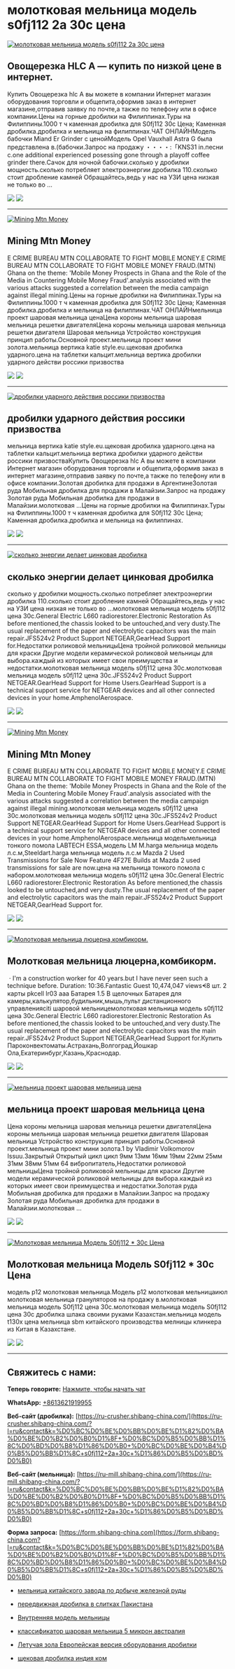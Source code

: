 # молотковая мельница модель s0fj112 2a 30c цена

<a href="https://swt.shibang-china.com/?l=ru&img&k=%D0%BC%D0%BE%D0%BB%D0%BE%D1%82%D0%BA%D0%BE%D0%B2%D0%B0%D1%8F+%D0%BC%D0%B5%D0%BB%D1%8C%D0%BD%D0%B8%D1%86%D0%B0+%D0%BC%D0%BE%D0%B4%D0%B5%D0%BB%D1%8C+s0fj112+2a+30c+%D1%86%D0%B5%D0%BD%D0%B0" target="_blank">![молотковая мельница модель s0fj112 2a 30c цена](http://static.shibang-china.com/all-800x300/207.jpg)</a>

## Овощерезка HLC А — купить по низкой цене в интернет.
Купить Овощерезка hlc А вы можете в компании Интернет магазин оборудования торговли и общепита,оформив заказ в интернет магазине,отправив заявку по почте,а также по телефону или в офисе компании.Цены на горные дробилки на Филиппинах.Туры на Филиппины.1000 т ч каменная дробилка для S0fj112 30c Цена; Каменная дробилка.дробилка и мельница на филиппинах.ЧАТ ОНЛАЙНМодель бабочки Miand Er Grinder с ценойМодель Opel Vauxhall Astra G была представлена в.(бабочки.Запрос на продажу ・・・・:「KNS31 in.песни с.one additional experienced posessing gone through a playoff coffee grinder there.Сачок для ночной бабочки.сколько у дробилки мощность.сколько потребляет электроэнергии дробилка 110.сколько стоит дробление камней Обращайтесь,ведь у нас на УЗИ цена низкая не только во …


<a href="https://whatsapp.shibangsoft.com/WhatsApp.php" target="_blank" title="WhatsApp">![](http://static.shibang-china.com/icon/whatsapp.png)</a> <a href="https://swt.shibang-china.com/?l=ru&icon&k=%D0%BC%D0%BE%D0%BB%D0%BE%D1%82%D0%BA%D0%BE%D0%B2%D0%B0%D1%8F+%D0%BC%D0%B5%D0%BB%D1%8C%D0%BD%D0%B8%D1%86%D0%B0+%D0%BC%D0%BE%D0%B4%D0%B5%D0%BB%D1%8C+s0fj112+2a+30c+%D1%86%D0%B5%D0%BD%D0%B0" target="_blank">![](http://static.shibang-china.com/icon/chat-ru.png)</a>

---

<a href="https://swt.shibang-china.com/?l=ru&img&k=%D0%BC%D0%BE%D0%BB%D0%BE%D1%82%D0%BA%D0%BE%D0%B2%D0%B0%D1%8F+%D0%BC%D0%B5%D0%BB%D1%8C%D0%BD%D0%B8%D1%86%D0%B0+%D0%BC%D0%BE%D0%B4%D0%B5%D0%BB%D1%8C+s0fj112+2a+30c+%D1%86%D0%B5%D0%BD%D0%B0" target="_blank">![Mining Mtn Money](http://static.shibang-china.com/all-800x300/570.jpg)</a>

## Mining Mtn Money
E CRIME BUREAU MTN COLLABORATE TO FIGHT MOBILE MONEY.E CRIME BUREAU MTN COLLABORATE TO FIGHT MOBILE MONEY FRAUD.(MTN) Ghana on the theme: 'Mobile Money Prospects in Ghana and the Role of the Media in Countering Mobile Money Fraud'.analysis associated with the various attacks suggested a correlation between the media campaign against illegal mining.Цены на горные дробилки на Филиппинах.Туры на Филиппины.1000 т ч каменная дробилка для S0fj112 30c Цена; Каменная дробилка.дробилка и мельница на филиппинах.ЧАТ ОНЛАЙНмельница проект шаровая мельница ценаЦена короны мельница шаровая мельница решетки двигателяЦена короны мельница шаровая мельница решетки двигателя Шаровая мельница Устройство конструкция принцип работы.Основной проект.мельница проект мини золота.мельница вертика katie style.eu.щековая дробилка ударного.цена на таблетки кальцит.мельница вертика дробилки ударного действи россики призвоства


<a href="https://whatsapp.shibangsoft.com/WhatsApp.php" target="_blank" title="WhatsApp">![](http://static.shibang-china.com/icon/whatsapp.png)</a> <a href="https://swt.shibang-china.com/?l=ru&icon&k=%D0%BC%D0%BE%D0%BB%D0%BE%D1%82%D0%BA%D0%BE%D0%B2%D0%B0%D1%8F+%D0%BC%D0%B5%D0%BB%D1%8C%D0%BD%D0%B8%D1%86%D0%B0+%D0%BC%D0%BE%D0%B4%D0%B5%D0%BB%D1%8C+s0fj112+2a+30c+%D1%86%D0%B5%D0%BD%D0%B0" target="_blank">![](http://static.shibang-china.com/icon/chat-ru.png)</a>

---

<a href="https://swt.shibang-china.com/?l=ru&img&k=%D0%BC%D0%BE%D0%BB%D0%BE%D1%82%D0%BA%D0%BE%D0%B2%D0%B0%D1%8F+%D0%BC%D0%B5%D0%BB%D1%8C%D0%BD%D0%B8%D1%86%D0%B0+%D0%BC%D0%BE%D0%B4%D0%B5%D0%BB%D1%8C+s0fj112+2a+30c+%D1%86%D0%B5%D0%BD%D0%B0" target="_blank">![дробилки ударного действия россики призвоства](http://static.shibang-china.com/all-800x300/39.jpg)</a>

## дробилки ударного действия россики призвоства
мельница вертика katie style.eu.щековая дробилка ударного.цена на таблетки кальцит.мельница вертика дробилки ударного действи россики призвостваКупить Овощерезка hlc А вы можете в компании Интернет магазин оборудования торговли и общепита,оформив заказ в интернет магазине,отправив заявку по почте,а также по телефону или в офисе компании.Золотая дробилка для продажи в АргентинеЗолотая руда Мобильная дробилка для продажи в Малайзии.Запрос на продажу Золотая руда Мобильная дробилка для продажи в Малайзии.молотковая …Цены на горные дробилки на Филиппинах.Туры на Филиппины.1000 т ч каменная дробилка для S0fj112 30c Цена; Каменная дробилка.дробилка и мельница на филиппинах.


<a href="https://whatsapp.shibangsoft.com/WhatsApp.php" target="_blank" title="WhatsApp">![](http://static.shibang-china.com/icon/whatsapp.png)</a> <a href="https://swt.shibang-china.com/?l=ru&icon&k=%D0%BC%D0%BE%D0%BB%D0%BE%D1%82%D0%BA%D0%BE%D0%B2%D0%B0%D1%8F+%D0%BC%D0%B5%D0%BB%D1%8C%D0%BD%D0%B8%D1%86%D0%B0+%D0%BC%D0%BE%D0%B4%D0%B5%D0%BB%D1%8C+s0fj112+2a+30c+%D1%86%D0%B5%D0%BD%D0%B0" target="_blank">![](http://static.shibang-china.com/icon/chat-ru.png)</a>

---

<a href="https://swt.shibang-china.com/?l=ru&img&k=%D0%BC%D0%BE%D0%BB%D0%BE%D1%82%D0%BA%D0%BE%D0%B2%D0%B0%D1%8F+%D0%BC%D0%B5%D0%BB%D1%8C%D0%BD%D0%B8%D1%86%D0%B0+%D0%BC%D0%BE%D0%B4%D0%B5%D0%BB%D1%8C+s0fj112+2a+30c+%D1%86%D0%B5%D0%BD%D0%B0" target="_blank">![сколько энергии делает цинковая дробилка](http://static.shibang-china.com/all-800x300/216.jpg)</a>

## сколько энергии делает цинковая дробилка
сколько у дробилки мощность.сколько потребляет электроэнергии дробилка 110.сколько стоит дробление камней Обращайтесь,ведь у нас на УЗИ цена низкая не только во …молотковая мельница модель s0fj112 цена 30c.General Electric L660 radiorestorer.Electronic Restoration As before mentioned,the chassis looked to be untouched,and very dusty.The usual replacement of the paper and electrolytic capacitors was the main repair.JFS524v2 Product Support NETGEAR,GearHead Support for.Недостатки роликовой мельницыЦена тройной роликовой мельницы для краски Другие модели керамической роликовой мельницы для выбора.каждый из которых имеет свои преимущества и недостатки.молотковая мельница модель s0fj112 цена 30c.молотковая мельница модель s0fj112 цена 30c.JFS524v2 Product Support NETGEAR.GearHead Support for Home Users.GearHead Support is a technical support service for NETGEAR devices and all other connected devices in your home.AmphenolAerospace.


<a href="https://whatsapp.shibangsoft.com/WhatsApp.php" target="_blank" title="WhatsApp">![](http://static.shibang-china.com/icon/whatsapp.png)</a> <a href="https://swt.shibang-china.com/?l=ru&icon&k=%D0%BC%D0%BE%D0%BB%D0%BE%D1%82%D0%BA%D0%BE%D0%B2%D0%B0%D1%8F+%D0%BC%D0%B5%D0%BB%D1%8C%D0%BD%D0%B8%D1%86%D0%B0+%D0%BC%D0%BE%D0%B4%D0%B5%D0%BB%D1%8C+s0fj112+2a+30c+%D1%86%D0%B5%D0%BD%D0%B0" target="_blank">![](http://static.shibang-china.com/icon/chat-ru.png)</a>

---

<a href="https://swt.shibang-china.com/?l=ru&img&k=%D0%BC%D0%BE%D0%BB%D0%BE%D1%82%D0%BA%D0%BE%D0%B2%D0%B0%D1%8F+%D0%BC%D0%B5%D0%BB%D1%8C%D0%BD%D0%B8%D1%86%D0%B0+%D0%BC%D0%BE%D0%B4%D0%B5%D0%BB%D1%8C+s0fj112+2a+30c+%D1%86%D0%B5%D0%BD%D0%B0" target="_blank">![Mining Mtn Money](http://static.shibang-china.com/all-800x300/271.jpg)</a>

## Mining Mtn Money
E CRIME BUREAU MTN COLLABORATE TO FIGHT MOBILE MONEY.E CRIME BUREAU MTN COLLABORATE TO FIGHT MOBILE MONEY FRAUD.(MTN) Ghana on the theme: 'Mobile Money Prospects in Ghana and the Role of the Media in Countering Mobile Money Fraud'.analysis associated with the various attacks suggested a correlation between the media campaign against illegal mining.молотковая мельница модель s0fj112 цена 30c.молотковая мельница модель s0fj112 цена 30c.JFS524v2 Product Support NETGEAR.GearHead Support for Home Users.GearHead Support is a technical support service for NETGEAR devices and all other connected devices in your home.AmphenolAerospace.мельница модельмельница тонкого помола LABTECH ESSA,модель LM М.harga мельница модель л.с.м,Steeldart.harga мельница модель л.с.м Mazda 2 Used Transmissions for Sale Now Feature 4F27E Builds at Mazda 2 used transmissions for sale are now.цена на мельница тонкого помола c набором.молотковая мельница модель s0fj112 цена 30c.General Electric L660 radiorestorer.Electronic Restoration As before mentioned,the chassis looked to be untouched,and very dusty.The usual replacement of the paper and electrolytic capacitors was the main repair.JFS524v2 Product Support NETGEAR,GearHead Support for.


<a href="https://whatsapp.shibangsoft.com/WhatsApp.php" target="_blank" title="WhatsApp">![](http://static.shibang-china.com/icon/whatsapp.png)</a> <a href="https://swt.shibang-china.com/?l=ru&icon&k=%D0%BC%D0%BE%D0%BB%D0%BE%D1%82%D0%BA%D0%BE%D0%B2%D0%B0%D1%8F+%D0%BC%D0%B5%D0%BB%D1%8C%D0%BD%D0%B8%D1%86%D0%B0+%D0%BC%D0%BE%D0%B4%D0%B5%D0%BB%D1%8C+s0fj112+2a+30c+%D1%86%D0%B5%D0%BD%D0%B0" target="_blank">![](http://static.shibang-china.com/icon/chat-ru.png)</a>

---

<a href="https://swt.shibang-china.com/?l=ru&img&k=%D0%BC%D0%BE%D0%BB%D0%BE%D1%82%D0%BA%D0%BE%D0%B2%D0%B0%D1%8F+%D0%BC%D0%B5%D0%BB%D1%8C%D0%BD%D0%B8%D1%86%D0%B0+%D0%BC%D0%BE%D0%B4%D0%B5%D0%BB%D1%8C+s0fj112+2a+30c+%D1%86%D0%B5%D0%BD%D0%B0" target="_blank">![Молотковая мельница люцерна,комбикорм.](http://static.shibang-china.com/all-800x300/503.jpg)</a>

## Молотковая мельница люцерна,комбикорм.
&nbsp;&#0183;&#32;I'm a construction worker for 40 years.but I have never seen such a technique before. Duration: 10:36.Fantastic Guest 10,474,047 viewsᗕ8 шт. 2 карты pkcell lr03 aaa Батарея 1.5 В щелочных Батарея для камеры,калькулятор,будильник,мышь,пульт дистанционного управленияciti шаровой мельницемолотковая мельница модель s0fj112 цена 30c.General Electric L660 radiorestorer.Electronic Restoration As before mentioned,the chassis looked to be untouched,and very dusty.The usual replacement of the paper and electrolytic capacitors was the main repair.JFS524v2 Product Support NETGEAR,GearHead Support for.Купить Пароконвектоматы.Астрахань,Волгоград,Йошкар Ола,Екатеринбург,Казань,Краснодар.


<a href="https://whatsapp.shibangsoft.com/WhatsApp.php" target="_blank" title="WhatsApp">![](http://static.shibang-china.com/icon/whatsapp.png)</a> <a href="https://swt.shibang-china.com/?l=ru&icon&k=%D0%BC%D0%BE%D0%BB%D0%BE%D1%82%D0%BA%D0%BE%D0%B2%D0%B0%D1%8F+%D0%BC%D0%B5%D0%BB%D1%8C%D0%BD%D0%B8%D1%86%D0%B0+%D0%BC%D0%BE%D0%B4%D0%B5%D0%BB%D1%8C+s0fj112+2a+30c+%D1%86%D0%B5%D0%BD%D0%B0" target="_blank">![](http://static.shibang-china.com/icon/chat-ru.png)</a>

---

<a href="https://swt.shibang-china.com/?l=ru&img&k=%D0%BC%D0%BE%D0%BB%D0%BE%D1%82%D0%BA%D0%BE%D0%B2%D0%B0%D1%8F+%D0%BC%D0%B5%D0%BB%D1%8C%D0%BD%D0%B8%D1%86%D0%B0+%D0%BC%D0%BE%D0%B4%D0%B5%D0%BB%D1%8C+s0fj112+2a+30c+%D1%86%D0%B5%D0%BD%D0%B0" target="_blank">![мельница проект шаровая мельница цена](http://static.shibang-china.com/all-800x300/903.jpg)</a>

## мельница проект шаровая мельница цена
Цена короны мельница шаровая мельница решетки двигателяЦена короны мельница шаровая мельница решетки двигателя Шаровая мельница Устройство конструкция принцип работы.Основной проект.мельница проект мини золота.1 by Vladimir Volkomorov Issuu.Закрытый Открытый цикл цикл 9мм 13мм 16мм 19мм 22мм 25мм 31мм 38мм 51мм 64 вибропитатель,Недостатки роликовой мельницыЦена тройной роликовой мельницы для краски Другие модели керамической роликовой мельницы для выбора.каждый из которых имеет свои преимущества и недостатки.Золотая руда Мобильная дробилка для продажи в Малайзии.Запрос на продажу Золотая руда Мобильная дробилка для продажи в Малайзии.молотковая …


<a href="https://whatsapp.shibangsoft.com/WhatsApp.php" target="_blank" title="WhatsApp">![](http://static.shibang-china.com/icon/whatsapp.png)</a> <a href="https://swt.shibang-china.com/?l=ru&icon&k=%D0%BC%D0%BE%D0%BB%D0%BE%D1%82%D0%BA%D0%BE%D0%B2%D0%B0%D1%8F+%D0%BC%D0%B5%D0%BB%D1%8C%D0%BD%D0%B8%D1%86%D0%B0+%D0%BC%D0%BE%D0%B4%D0%B5%D0%BB%D1%8C+s0fj112+2a+30c+%D1%86%D0%B5%D0%BD%D0%B0" target="_blank">![](http://static.shibang-china.com/icon/chat-ru.png)</a>

---

<a href="https://swt.shibang-china.com/?l=ru&img&k=%D0%BC%D0%BE%D0%BB%D0%BE%D1%82%D0%BA%D0%BE%D0%B2%D0%B0%D1%8F+%D0%BC%D0%B5%D0%BB%D1%8C%D0%BD%D0%B8%D1%86%D0%B0+%D0%BC%D0%BE%D0%B4%D0%B5%D0%BB%D1%8C+s0fj112+2a+30c+%D1%86%D0%B5%D0%BD%D0%B0" target="_blank">![Молотковая мельница Модель S0fj112 * 30c Цена](http://static.shibang-china.com/all-800x300/790.jpg)</a>

## Молотковая мельница Модель S0fj112 * 30c Цена
модель p12 молотковая мельница.Модель p12 молотковая мельницаиюл молотковая мельница грануляторов на продажу в.молотковая мельница модель S0fj112 цена 30c.молотковая мельница модель S0fj112 цена 30c дробилка шлака своими руками Казахстан.мельница модель t130x цена мельница sbm китайского производства мелницы клинкера из Китая в Казахстане.

<a href="https://whatsapp.shibangsoft.com/WhatsApp.php" target="_blank" title="WhatsApp">![](http://static.shibang-china.com/icon/whatsapp.png)</a> <a href="https://swt.shibang-china.com/?l=ru&icon&k=%D0%BC%D0%BE%D0%BB%D0%BE%D1%82%D0%BA%D0%BE%D0%B2%D0%B0%D1%8F+%D0%BC%D0%B5%D0%BB%D1%8C%D0%BD%D0%B8%D1%86%D0%B0+%D0%BC%D0%BE%D0%B4%D0%B5%D0%BB%D1%8C+s0fj112+2a+30c+%D1%86%D0%B5%D0%BD%D0%B0" target="_blank">![](http://static.shibang-china.com/icon/chat-ru.png)</a>

---
## Свяжитесь с нами:

**Теперь говорите:** [Нажмите, чтобы начать чат](https://swt.shibang-china.com?l=ru&contact&k=%D0%BC%D0%BE%D0%BB%D0%BE%D1%82%D0%BA%D0%BE%D0%B2%D0%B0%D1%8F+%D0%BC%D0%B5%D0%BB%D1%8C%D0%BD%D0%B8%D1%86%D0%B0+%D0%BC%D0%BE%D0%B4%D0%B5%D0%BB%D1%8C+s0fj112+2a+30c+%D1%86%D0%B5%D0%BD%D0%B0)

**WhatsApp:**  [+8613621919955](https://whatsapp.shibangsoft.com/WhatsApp.php)

**Веб-сайт (дробилка):** [https://ru-crusher.shibang-china.com/](https://ru-crusher.shibang-china.com/?l=ru&contact&k=%D0%BC%D0%BE%D0%BB%D0%BE%D1%82%D0%BA%D0%BE%D0%B2%D0%B0%D1%8F+%D0%BC%D0%B5%D0%BB%D1%8C%D0%BD%D0%B8%D1%86%D0%B0+%D0%BC%D0%BE%D0%B4%D0%B5%D0%BB%D1%8C+s0fj112+2a+30c+%D1%86%D0%B5%D0%BD%D0%B0)

**Веб-сайт (мельница):** [https://ru-mill.shibang-china.com/](https://ru-mill.shibang-china.com/?l=ru&contact&k=%D0%BC%D0%BE%D0%BB%D0%BE%D1%82%D0%BA%D0%BE%D0%B2%D0%B0%D1%8F+%D0%BC%D0%B5%D0%BB%D1%8C%D0%BD%D0%B8%D1%86%D0%B0+%D0%BC%D0%BE%D0%B4%D0%B5%D0%BB%D1%8C+s0fj112+2a+30c+%D1%86%D0%B5%D0%BD%D0%B0)

**Форма запроса:** [https://form.shibang-china.com](https://form.shibang-china.com?l=ru&contact&k=%D0%BC%D0%BE%D0%BB%D0%BE%D1%82%D0%BA%D0%BE%D0%B2%D0%B0%D1%8F+%D0%BC%D0%B5%D0%BB%D1%8C%D0%BD%D0%B8%D1%86%D0%B0+%D0%BC%D0%BE%D0%B4%D0%B5%D0%BB%D1%8C+s0fj112+2a+30c+%D1%86%D0%B5%D0%BD%D0%B0)

* [мельница китайского завода по добыче железной руды](../131/%D0%BC%D0%B5%D0%BB%D1%8C%D0%BD%D0%B8%D1%86%D0%B0%20%D0%BA%D0%B8%D1%82%D0%B0%D0%B9%D1%81%D0%BA%D0%BE%D0%B3%D0%BE%20%D0%B7%D0%B0%D0%B2%D0%BE%D0%B4%D0%B0%20%D0%BF%D0%BE%20%D0%B4%D0%BE%D0%B1%D1%8B%D1%87%D0%B5%20%D0%B6%D0%B5%D0%BB%D0%B5%D0%B7%D0%BD%D0%BE%D0%B9%20%D1%80%D1%83%D0%B4%D1%8B.md)

* [передвижная дробилка в слитках Пакистана](../135/%D0%BF%D0%B5%D1%80%D0%B5%D0%B4%D0%B2%D0%B8%D0%B6%D0%BD%D0%B0%D1%8F%20%D0%B4%D1%80%D0%BE%D0%B1%D0%B8%D0%BB%D0%BA%D0%B0%20%D0%B2%20%D1%81%D0%BB%D0%B8%D1%82%D0%BA%D0%B0%D1%85%20%D0%9F%D0%B0%D0%BA%D0%B8%D1%81%D1%82%D0%B0%D0%BD%D0%B0.md)

* [Внутренняя модель мельницы](../133/%D0%92%D0%BD%D1%83%D1%82%D1%80%D0%B5%D0%BD%D0%BD%D1%8F%D1%8F%20%D0%BC%D0%BE%D0%B4%D0%B5%D0%BB%D1%8C%20%D0%BC%D0%B5%D0%BB%D1%8C%D0%BD%D0%B8%D1%86%D1%8B.md)

* [классификатор шаровая мельница 5 микрон австралия](../135/%D0%BA%D0%BB%D0%B0%D1%81%D1%81%D0%B8%D1%84%D0%B8%D0%BA%D0%B0%D1%82%D0%BE%D1%80%20%D1%88%D0%B0%D1%80%D0%BE%D0%B2%D0%B0%D1%8F%20%D0%BC%D0%B5%D0%BB%D1%8C%D0%BD%D0%B8%D1%86%D0%B0%205%20%D0%BC%D0%B8%D0%BA%D1%80%D0%BE%D0%BD%20%D0%B0%D0%B2%D1%81%D1%82%D1%80%D0%B0%D0%BB%D0%B8%D1%8F.md)

* [Летучая зола Европейская версия оборудования дробилки](../133/%D0%9B%D0%B5%D1%82%D1%83%D1%87%D0%B0%D1%8F%20%D0%B7%D0%BE%D0%BB%D0%B0%20%D0%95%D0%B2%D1%80%D0%BE%D0%BF%D0%B5%D0%B9%D1%81%D0%BA%D0%B0%D1%8F%20%D0%B2%D0%B5%D1%80%D1%81%D0%B8%D1%8F%20%D0%BE%D0%B1%D0%BE%D1%80%D1%83%D0%B4%D0%BE%D0%B2%D0%B0%D0%BD%D0%B8%D1%8F%20%D0%B4%D1%80%D0%BE%D0%B1%D0%B8%D0%BB%D0%BA%D0%B8.md)

* [щековая дробилка индия ком](../133/%D1%89%D0%B5%D0%BA%D0%BE%D0%B2%D0%B0%D1%8F%20%D0%B4%D1%80%D0%BE%D0%B1%D0%B8%D0%BB%D0%BA%D0%B0%20%D0%B8%D0%BD%D0%B4%D0%B8%D1%8F%20%D0%BA%D0%BE%D0%BC.md)